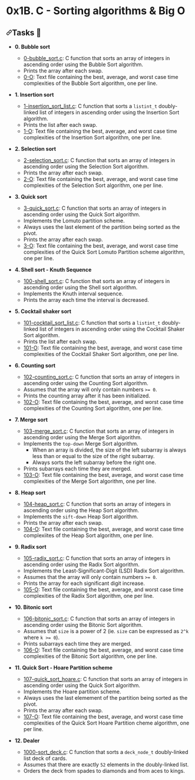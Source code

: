 <h1> 0x1B. C - Sorting algorithms & Big O </h1>

<h2 dir="auto"><a id="user-content-tasks-page_with_curl" class="anchor" aria-hidden="true" href="#tasks-page_with_curl"><svg class="octicon octicon-link" viewBox="0 0 16 16" version="1.1" width="16" height="16" aria-hidden="true"><path fill-rule="evenodd" d="M7.775 3.275a.75.75 0 001.06 1.06l1.25-1.25a2 2 0 112.83 2.83l-2.5 2.5a2 2 0 01-2.83 0 .75.75 0 00-1.06 1.06 3.5 3.5 0 004.95 0l2.5-2.5a3.5 3.5 0 00-4.95-4.95l-1.25 1.25zm-4.69 9.64a2 2 0 010-2.83l2.5-2.5a2 2 0 012.83 0 .75.75 0 001.06-1.06 3.5 3.5 0 00-4.95 0l-2.5 2.5a3.5 3.5 0 004.95 4.95l1.25-1.25a.75.75 0 00-1.06-1.06l-1.25 1.25a2 2 0 01-2.83 0z"></path></svg></a>Tasks <g-emoji class="g-emoji" alias="page_with_curl" fallback-src="https://github.githubassets.com/images/icons/emoji/unicode/1f4c3.png">📃</g-emoji></h2>
<ul dir="auto">
<li>
<p dir="auto"><strong>0. Bubble sort</strong></p>
<ul dir="auto">
<li><a href="/mumbuamutuku/sorting_algorithms/0-bubble_sort.c">0-bubble_sort.c</a>: C function that sorts an array of integers
in ascending order using the Bubble Sort algorithm.</li>
<li>Prints the array after each swap.</li>
<li><a href="/mumbuamutuku/sorting_algorithms/0-O">0-O</a>: Text file containing the best, average, and worst case time
complexities of the Bubble Sort algorithm, one per line.</li>
</ul>
</li>
<li>
<p dir="auto"><strong>1. Insertion sort</strong></p>
<ul dir="auto">
<li><a href="/mumbuamutuku/sorting_algorithms/1-insertion_sort_list.c">1-insertion_sort_list.c</a>: C function that sorts a
<code>listint_t</code> doubly-linked list of integers in ascending order using the
Insertion Sort algorithm.</li>
<li>Prints the list after each swap.</li>
<li><a href="/mumbuamutuku/sorting_algorithms/1-O">1-O</a>: Text file containing the best, average, and worst case time
complexities of the Insertion Sort algorithm, one per line.</li>
</ul>
</li>
<li>
<p dir="auto"><strong>2. Selection sort</strong></p>
<ul dir="auto">
<li><a href="/mumbuamutuku/sorting_algorithms/2-selection_sort.c">2-selection_sort.c</a>: C function that sorts an array of
integers in ascending order using the Selection Sort algorithm.</li>
<li>Prints the array after each swap.</li>
<li><a href="/mumbuamutuku/sorting_algorithms/2-O">2-O</a>: Text file containing the best, average, and worst case time
complexities of the Selection Sort algorithm, one per line.</li>
</ul>
</li>
<li>
<p dir="auto"><strong>3. Quick sort</strong></p>
<ul dir="auto">
<li><a href="/mumbuamutuku/sorting_algorithms/3-quick_sort.c">3-quick_sort.c</a>: C function that sorts an array of
integers in ascending order using the Quick Sort algorithm.</li>
<li>Implements the Lomuto partition scheme.</li>
<li>Always uses the last element of the partition being sorted as the pivot.</li>
<li>Prints the array after each swap.</li>
<li><a href="/mumbuamutuku/sorting_algorithms/3-O">3-O</a>: Text file containing the best, average, and worst case time
complexities of the Quick Sort Lomuto Partition scheme algorithm, one per line.</li>
</ul>
</li>
<li>
<p dir="auto"><strong>4. Shell sort - Knuth Sequence</strong></p>
<ul dir="auto">
<li><a href="/mumbuamutuku/sorting_algorithms/100-shell_sort.c">100-shell_sort.c</a>: C function that sorts an array of
integers in ascending order using the Shell sort algorithm.</li>
<li>Implements the Knuth interval sequence.</li>
<li>Prints the array each time the interval is decreased.</li>
</ul>
</li>
<li>
<p dir="auto"><strong>5. Cocktail shaker sort</strong></p>
<ul dir="auto">
<li><a href="/mumbuamutuku/sorting_algorithms/101-cocktail_sort_list.c">101-cocktail_sort_list.c</a>: C function that sorts
a <code>listint_t</code> doubly-linked list of integers in ascending order using the Cocktail Shaker
Sort algorithm.</li>
<li>Prints the list after each swap.</li>
<li><a href="/mumbuamutuku/sorting_algorithms/101-O">101-O</a>: Text file containing the best, average, and worst case time
complexities of the Cocktail Shaker Sort algorithm, one per line.</li>
</ul>
</li>
<li>
<p dir="auto"><strong>6. Counting sort</strong></p>
<ul dir="auto">
<li><a href="/mumbuamutuku/sorting_algorithms/102-counting_sort.c">102-counting_sort.c</a>: C function that sorts an array
of integers in ascending order using the Counting Sort algorithm.</li>
<li>Assumes that the array will only contain numbers <code>&gt;= 0</code>.</li>
<li>Prints the counting array after it has been initialized.</li>
<li><a href="/mumbuamutuku/sorting_algorithms/102-O">102-O</a>: Text file containing the best, average, and worst case time
complexities of the Counting Sort algorithm, one per line.</li>
</ul>
</li>
<li>
<p dir="auto"><strong>7. Merge sort</strong></p>
<ul dir="auto">
<li><a href="/mumbuamutuku/sorting_algorithms/103-merge_sort.c">103-merge_sort.c</a>: C function that sorts an array of integers in
ascending order using the Merge Sort algorithm.</li>
<li>Implements the <code>top-down</code> Merge Sort algorithm.
<ul dir="auto">
<li>When an array is divided, the size of the left subarray is always less than
or equal to the size of the right subarray.</li>
<li>Always sorts the left subarray before the right one.</li>
</ul>
</li>
<li>Prints subarrays each time they are merged.</li>
<li><a href="/mumbuamutuku/sorting_algorithms/103-O">103-O</a>: Text file containing the best, average, and worst case time
complexities of the Merge Sort algorithm, one per line.</li>
</ul>
</li>
<li>
<p dir="auto"><strong>8. Heap sort</strong></p>
<ul dir="auto">
<li><a href="/mumbuamutuku/sorting_algorithms/104-heap_sort.c">104-heap_sort.c</a>: C function that sorts an array of integers
in ascending order using the Heap Sort algorithm.</li>
<li>Implements the <code>sift-down</code> Heap Sort algorithm.</li>
<li>Prints the array after each swap.</li>
<li><a href="/mumbuamutuku/sorting_algorithms/104-O">104-O</a>: Text file containing the best, average, and worst case time
complexiites of the Heap Sort algorithm, one per line.</li>
</ul>
</li>
<li>
<p dir="auto"><strong>9. Radix sort</strong></p>
<ul dir="auto">
<li><a href="/mumbuamutuku/sorting_algorithms/105-radix_sort.c">105-radix_sort.c</a>: C function that sorts an array of
integers in ascending order using the Radix Sort algorithm.</li>
<li>Implements the Least-Significant-Digit (LSD) Radix Sort algorithm.</li>
<li>Assumes that the array will only contain numbers <code>&gt;= 0</code>.</li>
<li>Prints the array for each significant digit increase.</li>
<li><a href="/mumbuamutuku/sorting_algorithms/105-O">105-O</a>: Text file containing the best, average, and worst case time
complexities of the Radix Sort algorithm, one per line.</li>
</ul>
</li>
<li>
<p dir="auto"><strong>10. Bitonic sort</strong></p>
<ul dir="auto">
<li><a href="/mumbuamutuku/sorting_algorithms/106-bitonic_sort.c">106-bitonic_sort.c</a>: C function that sorts an array of integers
in ascending order using the Bitonic Sort algorithm.</li>
<li>Assumes that <code>size</code> is a power of 2 (ie. <code>size</code> can be expressed as <code>2^k</code>
where <code>k &gt;= 0</code>).</li>
<li>Prints subarrays each time they are merged.</li>
<li><a href="/mumbuamutuku/sorting_algorithms/106-O">106-O</a>: Text file containing the best, average, and worst case time
complexities of the Bitonic Sort algorithm, one per line.</li>
</ul>
</li>
<li>
<p dir="auto"><strong>11. Quick Sort - Hoare Partition scheme</strong></p>
<ul dir="auto">
<li><a href="/mumbuamutuku/sorting_algorithms/107-quick_sort_hoare.c">107-quick_sort_hoare.c</a>: C function that sorts an array
of integers in ascending order using the Quick Sort algorithm.</li>
<li>Implements the Hoare partition scheme.</li>
<li>Always uses the last elemement of the partition being sorted as the pivot.</li>
<li>Prints the array after each swap.</li>
<li><a href="/mumbuamutuku/sorting_algorithms/107-O">107-O</a>: Text file containing the best, average, and worst case time
complexities of the Quick Sort Hoare Partition cheme algorithm, one per line.</li>
</ul>
</li>
<li>
<p dir="auto"><strong>12. Dealer</strong></p>
<ul dir="auto">
<li><a href="/mumbuamutuku/sorting_algorithms/1000-sort_deck.c">1000-sort_deck.c</a>: C function that sorts a <code>deck_node_t</code>
doubly-linked list deck of cards.</li>
<li>Assumes that there are exactly <code>52</code> elements in the doubly-linked list.</li>
<li>Orders the deck from spades to diamonds and from aces to kings.</li>
</ul>
</li>
</ul>
</article>
          </div>